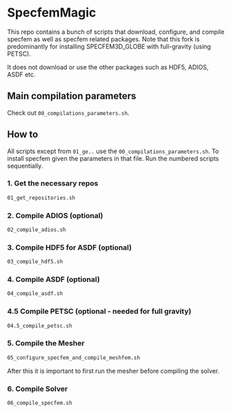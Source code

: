 # SpecfemMagic

This repo contains a bunch of scripts that download, configure, and compile
specfem as well as specfem related packages. Note that this fork is 
predominantly for installing SPECFEM3D_GLOBE with full-gravity (using PETSC). 

It does not download or use the other packages such as HDF5, ADIOS, ASDF etc. 

## Main compilation parameters

Check out `00_compilations_parameters.sh`.


## How to

All scripts except from `01_ge..` use the `00_compilations_parameters.sh`. To
install specfem given the parameters in that file. Run the numbered scripts
sequentially.

### 1. Get the necessary repos

```bash
01_get_repositories.sh
```

### 2. Compile ADIOS (optional)
```bash
02_compile_adios.sh
```

### 3. Compile HDF5 for ASDF (optional)
```bash
03_compile_hdf5.sh
```

### 4. Compile ASDF (optional)
```bash
04_compile_asdf.sh
```

### 4.5 Compile PETSC (optional - needed for full gravity)
```bash 
04.5_compile_petsc.sh
```

### 5. Compile the Mesher

```bash
05_configure_specfem_and_compile_meshfem.sh
```

After this it is important to first run the mesher before compiling the solver.

### 6. Compile Solver

```bash
06_compile_specfem.sh
```

